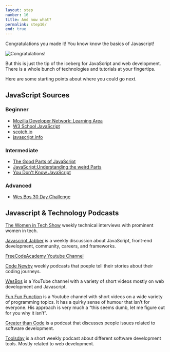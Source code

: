 ```yaml
---
layout: step
number: 16
title: And now what?
permalink: step16/
end: true
---
```


Congratulations you made it!  You know know the basics of Javascript!

![Congratulations!](../assets/neo-kungfu.gif)


But this is just the tip of the iceberg for JavaScript and web development.  There is a whole bunch of technologies and tutorials at your fingertips.  

Here are some starting points about where you could go next.  

## JavaScript Sources

### Beginner
* [Mozilla Developer Network: Learning Area](https://developer.mozilla.org/en-US/docs/Learn/)
* [W3 School JavaScript](https://www.w3schools.com/js/)
* [scotch.io](https://scotch.io/search?q=javascript)
* [javascript.info](https://javascript.info/)

### Intermediate
* [The Good Parts of JavaScript](https://www.amazon.com/JavaScript-Good-Parts-Douglas-Crockford/dp/0596517742)
* [JavaScript:Understanding the weird Parts](https://www.udemy.com/understand-javascript/)
* [You Don't Know JavaScript](https://github.com/getify/You-Dont-Know-JS)

### Advanced

 * [Wes Bos 30 Day Challenge](https://javascript30.com/)


## Javascript & Technology Podcasts

[The Women in Tech Show](https://thewomenintechshow.com/) weekly technical interviews with prominent women in tech.

[Javascript Jabber](https://devchat.tv/js-jabber) is a weekly discussion about JavaScript, front-end development, community, careers, and frameworks.

[FreeCodeAcademy Youtube Channel](https://www.youtube.com/channel/UC8butISFwT-Wl7EV0hUK0BQ)

[Code Newby](https://www.codenewbie.org/podcast/) weekly podcasts that poeple tell their stories about their coding journeys.

[WesBos](https://www.youtube.com/channel/UCoebwHSTvwalADTJhps0emA) is a YouTube channel with a variety of short videos mostly on web development and Javascript.

[Fun Fun Function](https://www.youtube.com/channel/UCO1cgjhGzsSYb1rsB4bFe4Q/videos) is a Youtube channel with short videos on a wide variety of programming topics. It has a quirky sense of humour that isn’t for everyone.  His approach is very much a “this seems dumb, let me figure out for you why it isn’t”.

[Greater than Code](http://www.greaterthancode.com/) is a podcast that discusses people issues related to software development.

[Toolsday](http://toolsday.io/) is a short weekly podcast about different software development tools.  Mostly related to web development.
